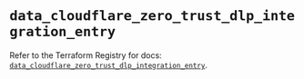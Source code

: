 # `data_cloudflare_zero_trust_dlp_integration_entry`

Refer to the Terraform Registry for docs: [`data_cloudflare_zero_trust_dlp_integration_entry`](https://registry.terraform.io/providers/cloudflare/cloudflare/5.10.0/docs/data-sources/zero_trust_dlp_integration_entry).
